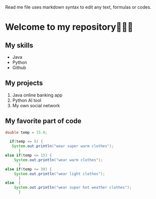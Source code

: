 Read me file uses markdown syntax to edit any text, formulas or codes.

# Welcome to my repository🤗🤩🤩

## My skills
- Java
- Python
- Github

## My projects
1. Java online banking app
2. Python AI tool
3. My own social network

## My favorite part of code

```java
double temp = 15.0;
  
  if(temp <= 5) {
   System.out.println("wear super warm clothes");  
      } 
else if(temp <= 15) {
    System.out.println("wear warm clothes");
      } 
else if(temp <= 30) {
    System.out.println("wear light clothes");  
      } 
else  {
    System.out.println("wear super hot weather clothes");
      }
```







